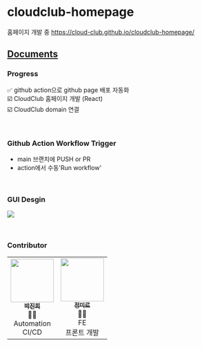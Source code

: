 # cloudclub-homepage

홈페이지 개발 중
https://cloud-club.github.io/cloudclub-homepage/

## [Documents](Documents.md)

### Progress
✅ github action으로 github page 배포 자동화 <br>
☑️ CloudClub 홈페이지 개발 (React) <br>
☑️ CloudClub domain 연결 <br>

<br>

### Github Action Workflow Trigger
- main 브랜치에 PUSH or PR
- action에서 수동'Run workflow'

<br>

### GUI Desgin
![](https://velog.velcdn.com/images/ginee_park/post/53370141-5946-41de-b251-605721ac4bbb/image.png)

<br>

### Contributor
<table>
  <tr>
    <td align="center"><a href="https://github.com/gineepark"><img src="https://avatars.githubusercontent.com/u/60264957?v=4" width="100px;" alt=""/><br /><sub><b>박진희</b></sub></a><br /><a\>🧑‍💼<br>Automation<br>CI/CD</a></td>
   <td align="center"><a href="https://github.com/jungmir"><img src="https://avatars.githubusercontent.com/u/61821253?v=4" width="100px;" alt=""/><br /><sub><b>정미르</b></sub></a><br /><a\>🤵‍♀️<br>FE<br>프론트 개발</a></td>
  </tr>
  </table>
